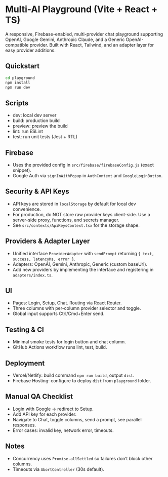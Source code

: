 # Multi-AI Playground (Vite + React + TS)

A responsive, Firebase-enabled, multi-provider chat playground supporting OpenAI, Google Gemini, Anthropic Claude, and a Generic OpenAI-compatible provider. Built with React, Tailwind, and an adapter layer for easy provider additions.

## Quickstart

```bash
cd playground
npm install
npm run dev
```

## Scripts
- dev: local dev server
- build: production build
- preview: preview the build
- lint: run ESLint
- test: run unit tests (Jest + RTL)

## Firebase
- Uses the provided config in `src/firebase/firebaseConfig.js` (exact snippet).
- Google Auth via `signInWithPopup` in `AuthContext` and `GoogleLoginButton`.

## Security & API Keys
- API keys are stored in `localStorage` by default for local dev convenience.
- For production, do NOT store raw provider keys client-side. Use a server-side proxy, functions, and secrets manager.
- See `src/contexts/ApiKeysContext.tsx` for the storage shape.

## Providers & Adapter Layer
- Unified interface `ProviderAdapter` with `sendPrompt` returning `{ text, success, latencyMs, error }`.
- Adapters: OpenAI, Gemini, Anthropic, Generic (custom baseUrl).
- Add new providers by implementing the interface and registering in `adapters/index.ts`.

## UI
- Pages: Login, Setup, Chat. Routing via React Router.
- Three columns with per-column provider selector and toggle.
- Global input supports Ctrl/Cmd+Enter send.

## Testing & CI
- Minimal smoke tests for login button and chat column.
- GitHub Actions workflow runs lint, test, build.

## Deployment
- Vercel/Netlify: build command `npm run build`, output `dist`.
- Firebase Hosting: configure to deploy `dist` from `playground` folder.

## Manual QA Checklist
- Login with Google → redirect to Setup.
- Add API key for each provider.
- Navigate to Chat, toggle columns, send a prompt, see parallel responses.
- Error cases: invalid key, network error, timeouts.

## Notes
- Concurrency uses `Promise.allSettled` so failures don’t block other columns.
- Timeouts via `AbortController` (30s default).


